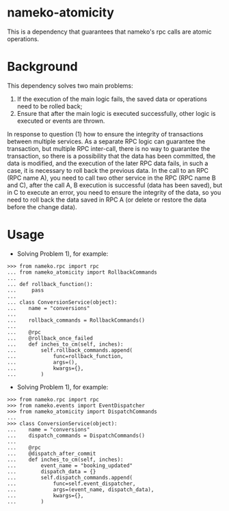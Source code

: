 # nameko-atomicity
This is a dependency that guarantees that nameko's rpc calls are atomic operations.


# Background
This dependency solves two main problems: 
1. If the execution of the main logic fails, 
the saved data or operations need to be rolled back;
2. Ensure that after the main logic is executed successfully, 
other logic is executed or events are thrown.


In response to question (1) how to ensure the integrity of transactions 
between multiple services. As a separate RPC logic can guarantee the transaction, 
but multiple RPC inter-call, there is no way to guarantee the transaction, 
so there is a possibility that the data has been committed, 
the data is modified, and the execution of the later RPC data fails, 
in such a case, it is necessary to roll back the previous data. 
In the call to an RPC (RPC name A), 
you need to call two other service in the RPC (RPC name B and C), 
after the call A, B execution is successful (data has been saved), 
but in C to execute an error, you need to ensure the integrity of the data, 
so you need to roll back the data saved in RPC A (or delete 
or restore the data before the change data).


# Usage

- Solving Problem 1), for example:
```
>>> from nameko.rpc import rpc
... from nameko_atomicity import RollbackCommands
...
... def rollback_function():
...     pass
...
... class ConversionService(object):
...    name = "conversions"
...
...    rollback_commands = RollbackCommands()
...
...    @rpc
...    @rollback_once_failed
...    def inches_to_cm(self, inches):
...        self.rollback_commands.append(
...            func=rollback_function,
...            args=(),
...            kwargs={},
...        )

```

- Solving Problem 1), for example:

```
>>> from nameko.rpc import rpc
>>> from nameko.events import EventDispatcher
>>> from nameko_atomicity import DispatchCommands
...
>>> class ConversionService(object):
...    name = "conversions"
...    dispatch_commands = DispatchCommands()
...
...    @rpc
...    @dispatch_after_commit
...    def inches_to_cm(self, inches):
...        event_name = "booking_updated"
...        dispatch_data = {}
...        self.dispatch_commands.append(
...            func=self.event_dispatcher,
...            args=(event_name, dispatch_data),
...            kwargs={},
...        )
```